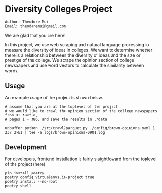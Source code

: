 # Diversity Colleges Project
```
Author: Theodore Mui
Email: theodoremui@gmail.com
```
We are glad that you are here!


In this project, we use web scraping and natural language processing to measure the diversity of ideas in colleges. We want to determine whether there is a relationship between the diversity of ideas and the size or prestige of the college. We scrape the opinion section of college newspapers and use word vectors to calculate the similarity between words. 

## Usage

An example usage of the project is shown below.

```
# assume that you are at the toplevel of the project
# we would like to crawl the opinion section of the college newspapers from UT Austin, 
# pages 1 - 386, and save the results in ./data

unbuffer python ./src/crawl2parquet.py ./config/brown-opinions.yaml 1 237 2>&1 | tee -a logs/brown-opinions-0901.log

```

## Development

For developers, frontend installation is fairly staightfoward from the toplevel of the project (here)

```
pip install poetry
poetry config virtualenvs.in-project true
poetry install --no-root
poetry shell

```
